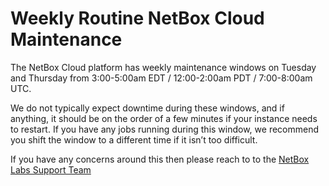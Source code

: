 # Weekly Routine NetBox Cloud Maintenance

The NetBox Cloud platform has weekly maintenance windows on Tuesday and Thursday from 3:00-5:00am EDT / 12:00-2:00am PDT / 7:00-8:00am UTC. 

We do not typically expect downtime during these windows, and if anything, it should be on the order of a few minutes if your instance needs to restart. If you have any jobs running during this window, we recommend you shift the window to a different time if it isn’t too difficult.

If you have any concerns around this then please reach to to the [NetBox Labs Support Team](mailto:support@netboxlabs.com)
